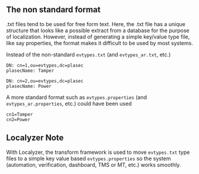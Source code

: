 ## The non standard format
.txt files tend to be used for free form text. 
Here, the .txt file has a unique structure that looks like a possible extract from a database for the purpose of localization. 
However, instead of generating a simple key/value type file, like say properties, the format makes it difficult to be used by most systems. 

Instead of the non-standard <code>evtypes.txt</code> (and <code>evtypes_ar.txt</code>, etc.)

    DN: cn=1,ou=evtypes,dc=plasec
    plasecName: Tamper

    DN: cn=2,ou=evtypes,dc=plasec
    plasecName: Power

A  more standard format such as <code>evtypes.properties</code> (and <code>evtypes_ar.properties</code>, etc.) could have been used

    cn1=Tamper
    cn2=Power

## Localyzer Note
With Localyzer, the transform framework is used to move <code>evtypes.txt</code> type files to a simple key value based <code>evtypes.properties</code> so the system (automation, verification, dashboard, TMS or MT, etc.) works smoothly.
